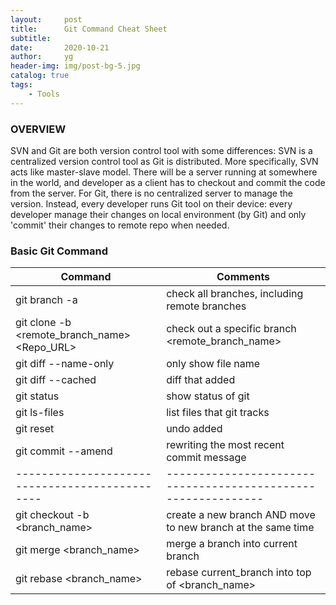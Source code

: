 ```yaml
---
layout:     post
title:      Git Command Cheat Sheet
subtitle:   
date:       2020-10-21
author:     yg
header-img: img/post-bg-5.jpg
catalog: true
tags:
    - Tools
---
```



### OVERVIEW
SVN and Git are both version control tool with some differences: SVN is a centralized version control tool as Git is distributed. More specifically, SVN acts like master-slave model. There will be a server running at somewhere in the world, and developer as a client has to checkout and commit the code from the server. For Git, there is no centralized server to manage the version. Instead, every developer runs Git tool on their device: every developer manage their changes on local environment (by Git) and only 'commit' their changes to remote repo when needed. 

### Basic Git Command
| Command                                      |  Comments                                                   |
|----------------------------------------------|-------------------------------------------------------------|
| git branch -a                                | check all branches, including remote branches               |
| git clone -b <remote_branch_name> <Repo_URL> | check out a specific branch <remote_branch_name>            |
| git diff --name-only                         | only show file name                                         |
| git diff --cached                            | diff that added                                             |
| git status                                   | show status of git                                          |
| git ls-files                                 | list files that git tracks                                  |
| git reset                                    | undo added                                                  |
| git commit --amend                           | rewriting the most recent commit message                    |
|----------------------------------------------|-------------------------------------------------------------|   
| git checkout -b <branch_name>                | create a new branch AND move to new branch at the same time |
| git merge <branch_name>                      | merge a branch into current branch                          |
| git rebase <branch_name>                     | rebase current_branch into top of <branch_name>             |

